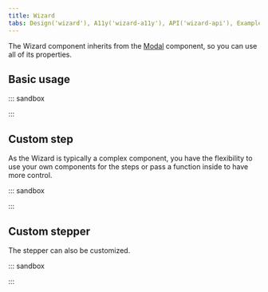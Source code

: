 ```yaml
---
title: Wizard
tabs: Design('wizard'), A11y('wizard-a11y'), API('wizard-api'), Example('wizard-code'), Changelog('wizard-changelog')
---
```


The Wizard component inherits from the [Modal](/components/modal/modal-api) component, so you can use all of its properties.

## Basic usage

::: sandbox

<script lang="tsx">
  export Demo from 'stories/components/wizard/docs/examples/basic_example.tsx';
</script>

:::

## Custom step

As the Wizard is typically a complex component, you have the flexibility to use your own components for the steps or pass a function inside to have more control.

::: sandbox

<script lang="tsx">
  export Demo from 'stories/components/wizard/docs/examples/custom_step.tsx';
</script>

:::

## Custom stepper

The stepper can also be customized.

::: sandbox

<script lang="tsx">
  export Demo from 'stories/components/wizard/docs/examples/custom_stepper.tsx';
</script>

:::
